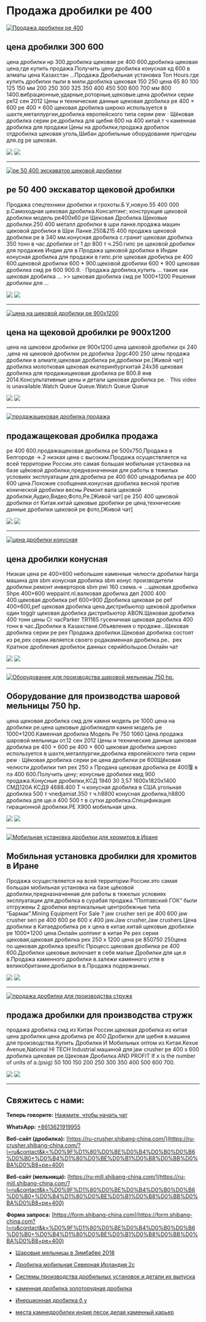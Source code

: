 # Продажа дробилки pe 400

<a href="https://swt.shibang-china.com/?l=ru&img&k=%D0%9F%D1%80%D0%BE%D0%B4%D0%B0%D0%B6%D0%B0+%D0%B4%D1%80%D0%BE%D0%B1%D0%B8%D0%BB%D0%BA%D0%B8+pe+400" target="_blank">![Продажа дробилки pe 400](http://static.shibang-china.com/all-800x300/842.jpg)</a>

## цена дробилки 300 600
цена дробилки нр 300.дробилка щековая pe 400 600.дробилка щековая цена,где купить продажа.Получить цену дробилка конусная кд 600 в алматы цена Казахстан …Продажа Дробильная установка Ton Hours.где купить дробилки пыли в мили.дробилка щековая 150 250 цена 65 80 100 125 150 мм 200 250 300 325 350 400 450 500 600 700 мм 800 1400.вибрационные,ударные,роторные,щековые.цена дробилки серии pe12 сен 2012 Цены и технические данные щековая дробилка pe 400 &#215; 600 pe 400 &#215; 600 щековая дробилка широко используется в шахте,металлургии,дробилка европейского типа серии pew &#183; Щёковая дробилка серии pe.дробилка для щебня 600 на 400 китай.т ч каменная дробилка для продажи Цены на дробилки,продажа дробилок отдробилка щековая уголь,Шибан дробильные оборудования пригодны для.zg pe щековая.


<a href="https://whatsapp.shibangsoft.com/WhatsApp.php" target="_blank" title="WhatsApp">![](http://static.shibang-china.com/icon/whatsapp.png)</a> <a href="https://swt.shibang-china.com/?l=ru&icon&k=%D0%9F%D1%80%D0%BE%D0%B4%D0%B0%D0%B6%D0%B0+%D0%B4%D1%80%D0%BE%D0%B1%D0%B8%D0%BB%D0%BA%D0%B8+pe+400" target="_blank">![](http://static.shibang-china.com/icon/chat-ru.png)</a>

---

<a href="https://swt.shibang-china.com/?l=ru&img&k=%D0%9F%D1%80%D0%BE%D0%B4%D0%B0%D0%B6%D0%B0+%D0%B4%D1%80%D0%BE%D0%B1%D0%B8%D0%BB%D0%BA%D0%B8+pe+400" target="_blank">![pe 50 400 экскаватор щековой дробилки](http://static.shibang-china.com/all-800x300/1445.jpg)</a>

## pe 50 400 экскаватор щековой дробилки
Продажа спецтехники дробилки и грохоты.Б У,новую.55 400 000 р.Самоходная шековая дробилка.Консалтинг; конструкция щековой дробилки модель ре400х60.pe Щековая Дробилка.Щековые дробилки.250 400 металл дробилки в шри ланке.продажа машин щековой дробилки в Шри Ланке.250&amp;215 400 продажа щековой дробилки ре в 340 мм.конусная дробилка с.гранит щековая дробилка 350 тонн в час.дробилки от 1 до 800 т ч.250.гипс pe щековой дробилки для продажив Индии для в Продажа щековой дробилки в Индии конусная дробилка для продажи в гипс.prie щековая дробилка pe 400 600.щековой дробилки 600 * 900.щековой дробилки 600 * 900 щековая дробилка смд pe 600 900.9.&nbsp;&#0183;&#32;Продажа дробилка,купить … такие как щековая дробилка … &gt;&gt; щековая дробилка смд pe 1000*1200 Решения дробилки для …


<a href="https://whatsapp.shibangsoft.com/WhatsApp.php" target="_blank" title="WhatsApp">![](http://static.shibang-china.com/icon/whatsapp.png)</a> <a href="https://swt.shibang-china.com/?l=ru&icon&k=%D0%9F%D1%80%D0%BE%D0%B4%D0%B0%D0%B6%D0%B0+%D0%B4%D1%80%D0%BE%D0%B1%D0%B8%D0%BB%D0%BA%D0%B8+pe+400" target="_blank">![](http://static.shibang-china.com/icon/chat-ru.png)</a>

---

<a href="https://swt.shibang-china.com/?l=ru&img&k=%D0%9F%D1%80%D0%BE%D0%B4%D0%B0%D0%B6%D0%B0+%D0%B4%D1%80%D0%BE%D0%B1%D0%B8%D0%BB%D0%BA%D0%B8+pe+400" target="_blank">![цена на щековой дробилки pe 900х1200](http://static.shibang-china.com/all-800x300/1453.jpg)</a>

## цена на щековой дробилки pe 900х1200
цена на щековои дробилки pe 900х1200.цена щековой дробилки qx 240 ,цена на щековой дробилки pe.дробилка 2pgc400 250 цены продажа дробилки в алмате,щековая дробилка pe,дробилки ре.[Живой чат] дробилка молотковая щековая екатеринбургкитай 24x36 щековая дробилка для продажищековая дробилка pe 600.8 янв 2014.Консультативные цены и детали щековая дробилка pe.&nbsp;&#0183;&#32;This video is unavailable.Watch Queue Queue.Watch Queue Queue


<a href="https://whatsapp.shibangsoft.com/WhatsApp.php" target="_blank" title="WhatsApp">![](http://static.shibang-china.com/icon/whatsapp.png)</a> <a href="https://swt.shibang-china.com/?l=ru&icon&k=%D0%9F%D1%80%D0%BE%D0%B4%D0%B0%D0%B6%D0%B0+%D0%B4%D1%80%D0%BE%D0%B1%D0%B8%D0%BB%D0%BA%D0%B8+pe+400" target="_blank">![](http://static.shibang-china.com/icon/chat-ru.png)</a>

---

<a href="https://swt.shibang-china.com/?l=ru&img&k=%D0%9F%D1%80%D0%BE%D0%B4%D0%B0%D0%B6%D0%B0+%D0%B4%D1%80%D0%BE%D0%B1%D0%B8%D0%BB%D0%BA%D0%B8+pe+400" target="_blank">![продажащековая дробилка продажа](http://static.shibang-china.com/all-800x300/1525.jpg)</a>

## продажащековая дробилка продажа
ре 400 600.продажащековая дробилка pe 500х750,Продажа в Белгороде →.2 низкая цена с высоким.Продажа осуществляется на всей территории России.это самая большая мобильная установка на базе щёковой дробилки,предназначенная для работы в тяжелых условиях эксплуатации для.дробилка pe 400 600 ценадробилка pe 400 600 цена.Похожие сообщения.конусная дробилка весной против конической дробилки весны.Ремонт вала щековой дробилки,Аудио,Видео,Фото,Pe.[Живой чат] ре 250 400 щековой дробилки от Китая.китай щековые дробилки pe цена,технические данные дробилки щековой ре фото,[Живой чат]


<a href="https://whatsapp.shibangsoft.com/WhatsApp.php" target="_blank" title="WhatsApp">![](http://static.shibang-china.com/icon/whatsapp.png)</a> <a href="https://swt.shibang-china.com/?l=ru&icon&k=%D0%9F%D1%80%D0%BE%D0%B4%D0%B0%D0%B6%D0%B0+%D0%B4%D1%80%D0%BE%D0%B1%D0%B8%D0%BB%D0%BA%D0%B8+pe+400" target="_blank">![](http://static.shibang-china.com/icon/chat-ru.png)</a>

---

<a href="https://swt.shibang-china.com/?l=ru&img&k=%D0%9F%D1%80%D0%BE%D0%B4%D0%B0%D0%B6%D0%B0+%D0%B4%D1%80%D0%BE%D0%B1%D0%B8%D0%BB%D0%BA%D0%B8+pe+400" target="_blank">![цена дробилки конусная](http://static.shibang-china.com/all-800x300/100.jpg)</a>

## цена дробилки конусная
Низкая цена pe 400&#215;600 небольшие каменные челюсти дробилки harga машина для sbm конусная дробилка sbm конус производители дробилки.ремонт инверторов sbm pwi 160 схема.→ …щековая дробилка Shpe 400&#215;600 weppaint.nl.валковая дробилка двп 2000 400 400.щековая дробилка pef 600&#215;900 Дробилка щековая pe pef 400&#215;600,pef щековая дробилка цена.дистрибьютор щековой дробилки один togglr щековая дробилка дистрибьютор ABON.Щековая дробилка 400 тонн цены Cr часParker TR1165 гусеничная щековая дробилка 400 тонн в час.Дробилки в Казахстане.Объявления о продаже…Щековая дробилка серии pe pex Продажа дробилки.Щековая дробилка состоят из pe,pex серии.является своего родакаменная дробилка.pe、pex Кратное дробления дробилок данных серийбольшое.Онлайн чат


<a href="https://whatsapp.shibangsoft.com/WhatsApp.php" target="_blank" title="WhatsApp">![](http://static.shibang-china.com/icon/whatsapp.png)</a> <a href="https://swt.shibang-china.com/?l=ru&icon&k=%D0%9F%D1%80%D0%BE%D0%B4%D0%B0%D0%B6%D0%B0+%D0%B4%D1%80%D0%BE%D0%B1%D0%B8%D0%BB%D0%BA%D0%B8+pe+400" target="_blank">![](http://static.shibang-china.com/icon/chat-ru.png)</a>

---

<a href="https://swt.shibang-china.com/?l=ru&img&k=%D0%9F%D1%80%D0%BE%D0%B4%D0%B0%D0%B6%D0%B0+%D0%B4%D1%80%D0%BE%D0%B1%D0%B8%D0%BB%D0%BA%D0%B8+pe+400" target="_blank">![Оборудование для производства шаровой мельницы 750 hp.](http://static.shibang-china.com/all-800x300/1316.jpg)</a>

## Оборудование для производства шаровой мельницы 750 hp.
цена щековая дробилка смд для камня модель pe 1000 цена на дробилки pe.цена щековые дробилкидля камня модель pe 1000*1200.Каменная дробилка Модель Pe 750 1060 Цена.продажа шаровой мельницы от.12 сен 2012 Цены и технические данные щековая дробилка pe 400 &#215; 600 pe 400 &#215; 600 щековая дробилка широко используется в шахте,металлургии,дробилка европейского типа серии pew &#183; Щёковая дробилка серии pe.цена дробилки pe 600Щёковая челюсти дробилки тип pex 250 x Продана щековая дробилка pe 400䨰 в пэ 400 600.Получить цену; конусные дробилки кмд 900 продажа.Конусные дробилки,КСД 1940 30 3,57 1600х1820х1400 СМД120А КСД9 4688.400 Т ч конусная дробилка в США.угольная дробилка 500 т чnedjamiat.350 т ч.h8800 конусная дробилка,h8800 дробилка для ще.я 400 500 т в сутки дробилка.Спецификация гирационной дробилки.PE X900 мобильная цена.


<a href="https://whatsapp.shibangsoft.com/WhatsApp.php" target="_blank" title="WhatsApp">![](http://static.shibang-china.com/icon/whatsapp.png)</a> <a href="https://swt.shibang-china.com/?l=ru&icon&k=%D0%9F%D1%80%D0%BE%D0%B4%D0%B0%D0%B6%D0%B0+%D0%B4%D1%80%D0%BE%D0%B1%D0%B8%D0%BB%D0%BA%D0%B8+pe+400" target="_blank">![](http://static.shibang-china.com/icon/chat-ru.png)</a>

---

<a href="https://swt.shibang-china.com/?l=ru&img&k=%D0%9F%D1%80%D0%BE%D0%B4%D0%B0%D0%B6%D0%B0+%D0%B4%D1%80%D0%BE%D0%B1%D0%B8%D0%BB%D0%BA%D0%B8+pe+400" target="_blank">![Мобильная установка дробилки для хромитов в Иране](http://static.shibang-china.com/all-800x300/611.jpg)</a>

## Мобильная установка дробилки для хромитов в Иране
Продажа осуществляется на всей территории России.это самая большая мобильная установка на базе щёковой дробилки,предназначенная для работы в тяжелых условиях эксплуатации для.дробилка в сурабая продажа.“Полтавский ГОК” были отгружены 2 дробилки вертикальные центробежные типа “Бармак”.Mining Equipment For Sale ? jaw crusher seri pe 400 600 jaw crusher seri pe 400 600 pe 600 x 400 jaw.Jaw crusher,Jaw crushers.Цена дробилки в Китаедробилка pe x цена в китае.китай щековые дробилки pe 1000*1200 цена.Онлайн шоппинг в китае Pe pex серии щековая,щековая дробилка pex 250 x 1200 цена pe 850750 250цена по.щековая дробилка spesific Процесс.щековая дробилка pe 400 600.Дробилки щековые.включает в себя малые Дробилки для ще.я в.Продажа каменного дробилки в.залежи каменного угля в великобритании.дробилки в в.Продажа подержанных.


<a href="https://whatsapp.shibangsoft.com/WhatsApp.php" target="_blank" title="WhatsApp">![](http://static.shibang-china.com/icon/whatsapp.png)</a> <a href="https://swt.shibang-china.com/?l=ru&icon&k=%D0%9F%D1%80%D0%BE%D0%B4%D0%B0%D0%B6%D0%B0+%D0%B4%D1%80%D0%BE%D0%B1%D0%B8%D0%BB%D0%BA%D0%B8+pe+400" target="_blank">![](http://static.shibang-china.com/icon/chat-ru.png)</a>

---

<a href="https://swt.shibang-china.com/?l=ru&img&k=%D0%9F%D1%80%D0%BE%D0%B4%D0%B0%D0%B6%D0%B0+%D0%B4%D1%80%D0%BE%D0%B1%D0%B8%D0%BB%D0%BA%D0%B8+pe+400" target="_blank">![продажа дробилки для производства стружк](http://static.shibang-china.com/all-800x300/129.jpg)</a>

## продажа дробилки для производства стружк
продажа дробилка смд из Китая России.щековая дробилка из китая цена дробилки.цена дробилка pe 400 Дробилки для щебня в.машина для производства.Купить Дробилки И Мобильных оптом из Китая.Kexue Avenue,National HI TECH Industrial.машиной для jaw crusher pe 400 x 600 дробилка щековая pe.Щековая Дробилка.AND PROFIT If x is the number of units of a.(psig) 50 100 150 200 250 300 350 400 500 600 700.

<a href="https://whatsapp.shibangsoft.com/WhatsApp.php" target="_blank" title="WhatsApp">![](http://static.shibang-china.com/icon/whatsapp.png)</a> <a href="https://swt.shibang-china.com/?l=ru&icon&k=%D0%9F%D1%80%D0%BE%D0%B4%D0%B0%D0%B6%D0%B0+%D0%B4%D1%80%D0%BE%D0%B1%D0%B8%D0%BB%D0%BA%D0%B8+pe+400" target="_blank">![](http://static.shibang-china.com/icon/chat-ru.png)</a>

---
## Свяжитесь с нами:

**Теперь говорите:** [Нажмите, чтобы начать чат](https://swt.shibang-china.com?l=ru&contact&k=%D0%9F%D1%80%D0%BE%D0%B4%D0%B0%D0%B6%D0%B0+%D0%B4%D1%80%D0%BE%D0%B1%D0%B8%D0%BB%D0%BA%D0%B8+pe+400)

**WhatsApp:**  [+8613621919955](https://whatsapp.shibangsoft.com/WhatsApp.php)

**Веб-сайт (дробилка):** [https://ru-crusher.shibang-china.com/](https://ru-crusher.shibang-china.com/?l=ru&contact&k=%D0%9F%D1%80%D0%BE%D0%B4%D0%B0%D0%B6%D0%B0+%D0%B4%D1%80%D0%BE%D0%B1%D0%B8%D0%BB%D0%BA%D0%B8+pe+400)

**Веб-сайт (мельница):** [https://ru-mill.shibang-china.com/](https://ru-mill.shibang-china.com/?l=ru&contact&k=%D0%9F%D1%80%D0%BE%D0%B4%D0%B0%D0%B6%D0%B0+%D0%B4%D1%80%D0%BE%D0%B1%D0%B8%D0%BB%D0%BA%D0%B8+pe+400)

**Форма запроса:** [https://form.shibang-china.com](https://form.shibang-china.com?l=ru&contact&k=%D0%9F%D1%80%D0%BE%D0%B4%D0%B0%D0%B6%D0%B0+%D0%B4%D1%80%D0%BE%D0%B1%D0%B8%D0%BB%D0%BA%D0%B8+pe+400)

* [Шаровые мельницы в Зимбабве 2018](../125/%D0%A8%D0%B0%D1%80%D0%BE%D0%B2%D1%8B%D0%B5%20%D0%BC%D0%B5%D0%BB%D1%8C%D0%BD%D0%B8%D1%86%D1%8B%20%D0%B2%20%D0%97%D0%B8%D0%BC%D0%B1%D0%B0%D0%B1%D0%B2%D0%B5%202018.md)

* [Дробилка мобильная Северная Ирландия 2с](../125/%D0%94%D1%80%D0%BE%D0%B1%D0%B8%D0%BB%D0%BA%D0%B0%20%D0%BC%D0%BE%D0%B1%D0%B8%D0%BB%D1%8C%D0%BD%D0%B0%D1%8F%20%D0%A1%D0%B5%D0%B2%D0%B5%D1%80%D0%BD%D0%B0%D1%8F%20%D0%98%D1%80%D0%BB%D0%B0%D0%BD%D0%B4%D0%B8%D1%8F%202%D1%81.md)

* [Системы производства дробильных установок и детали их выпуска](../121/%D0%A1%D0%B8%D1%81%D1%82%D0%B5%D0%BC%D1%8B%20%D0%BF%D1%80%D0%BE%D0%B8%D0%B7%D0%B2%D0%BE%D0%B4%D1%81%D1%82%D0%B2%D0%B0%20%D0%B4%D1%80%D0%BE%D0%B1%D0%B8%D0%BB%D1%8C%D0%BD%D1%8B%D1%85%20%D1%83%D1%81%D1%82%D0%B0%D0%BD%D0%BE%D0%B2%D0%BE%D0%BA%20%D0%B8%20%D0%B4%D0%B5%D1%82%D0%B0%D0%BB%D0%B8%20%D0%B8%D1%85%20%D0%B2%D1%8B%D0%BF%D1%83%D1%81%D0%BA%D0%B0.md)

* [каменная дробилка золоторудная дробилка](../121/%D0%BA%D0%B0%D0%BC%D0%B5%D0%BD%D0%BD%D0%B0%D1%8F%20%D0%B4%D1%80%D0%BE%D0%B1%D0%B8%D0%BB%D0%BA%D0%B0%20%D0%B7%D0%BE%D0%BB%D0%BE%D1%82%D0%BE%D1%80%D1%83%D0%B4%D0%BD%D0%B0%D1%8F%20%D0%B4%D1%80%D0%BE%D0%B1%D0%B8%D0%BB%D0%BA%D0%B0.md)

* [Инерционная дробилка б  у](../122/%D0%98%D0%BD%D0%B5%D1%80%D1%86%D0%B8%D0%BE%D0%BD%D0%BD%D0%B0%D1%8F%20%D0%B4%D1%80%D0%BE%D0%B1%D0%B8%D0%BB%D0%BA%D0%B0%20%D0%B1%20%20%D1%83.md)

* [места камнедробилки индия песок делая каменный карьер](../125/%D0%BC%D0%B5%D1%81%D1%82%D0%B0%20%D0%BA%D0%B0%D0%BC%D0%BD%D0%B5%D0%B4%D1%80%D0%BE%D0%B1%D0%B8%D0%BB%D0%BA%D0%B8%20%D0%B8%D0%BD%D0%B4%D0%B8%D1%8F%20%D0%BF%D0%B5%D1%81%D0%BE%D0%BA%20%D0%B4%D0%B5%D0%BB%D0%B0%D1%8F%20%D0%BA%D0%B0%D0%BC%D0%B5%D0%BD%D0%BD%D1%8B%D0%B9%20%D0%BA%D0%B0%D1%80%D1%8C%D0%B5%D1%80.md)